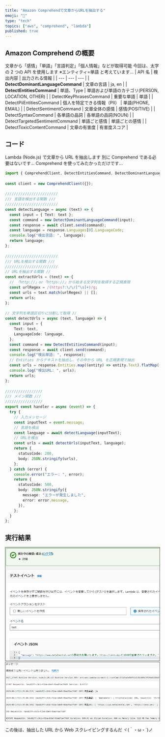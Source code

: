 ```yaml
---
title: "Amazon Comprehendで文章からURLを抽出する"
emoji: "📌"
type: "tech"
topics: ["aws", "comprehend", "lambda"]
published: true
---
```


## Amazon Comprehend の概要

文章から「感情」「単語」「言語判定」「個人情報」などが取得可能
今回は、太字の 2 つの API を使用します
※エンティティ=単語 と考えています…
| API 名 | 検出内容 | 出力される情報 |
| --- | --- | --- |
| **DetectDominantLanguageCommand** | 文章の言語 | ja, en |
| **DetectEntitiesCommand** | 単語、Type | 単語および単語のカテゴリ(PERSON, LOCATION, OTHER) |
| DetectKeyPhrasesCommand | 重要な単語 | 単語 |
| DetectPiiEntitiesCommand | 個人を特定できる情報（PII） | 単語(PHONE, EMAIL) |
| DetectSentimentCommand | 文章全体の感情 | 感情(POSITIVE) |
| DetectSyntaxCommand | 各単語の品詞 | 各単語の品詞(NOUN) |
| DetectTargetedSentimentCommand | 単語ごと感情 | 単語ごとの感情 |
| DetectToxicContentCommand | 文章の有害度 | 有害度スコア |

## コード

Lambda (Node.js) で文章から URL を抽出します
別に Comprehend である必要はないです…
Comprehend を使ってみたかっただけです…

```typescript
import { ComprehendClient, DetectEntitiesCommand, DetectDominantLanguageCommand } from "@aws-sdk/client-comprehend";

const client = new ComprehendClient({});

////////////////////////
/// 言語を検出する関数 ///
////////////////////////
const detectLanguage = async (text) => {
  const input = { Text: text };
  const command = new DetectDominantLanguageCommand(input);
  const response = await client.send(command);
  const language = response.Languages[0].LanguageCode;
  console.log("検出言語: ", language);
  return language;
};

////////////////////////
/// URLを検出する関数 ///
////////////////////////
// URLを抽出する関数 //
const extractUrls = (text) => {
  // 「http://」or「https://」から始まる文字列を取得する正規表現
  const urlRegex = /(https?:\/\/[^\s]+)/g;
  const urls = text.match(urlRegex) || [];
  return urls;
};

// 文字列を単語区切りに分割して取得 //
const detectUrls = async (text, language) => {
  const input = {
    Text: text,
    LanguageCode: language,
  };
  const command = new DetectEntitiesCommand(input);
  const response = await client.send(command);
  console.log("検出単語: ", response);
  // Entities からテキストを抽出し、その中から URL を正規表現で抽出
  const urls = response.Entities.map((entity) => entity.Text).flatMap((text) => extractUrls(text));
  console.log("検出URL: ", urls);
  return urls;
};

/////////////////
/// メイン関数 ///
/////////////////
export const handler = async (event) => {
  try {
    // 入力メッセージ
    const inputText = event.message;
    // 言語を検出
    const language = await detectLanguage(inputText);
    // URLを検出
    const urls = await detectUrls(inputText, language);
    return {
      statusCode: 200,
      body: JSON.stringify(urls),
    };
  } catch (error) {
    console.error("エラー: ", error);
    return {
      statusCode: 500,
      body: JSON.stringify({
        message: "エラーが発生しました",
        error: error.message,
      }),
    };
  }
};
```

## 実行結果

![](/images/20240817_aws-comprehend/1.png)
![](/images/20240817_aws-comprehend/2.png)

この後は、抽出した URL から Web スクレイピングするんだ ヾ(｀・ω・´)ノ
